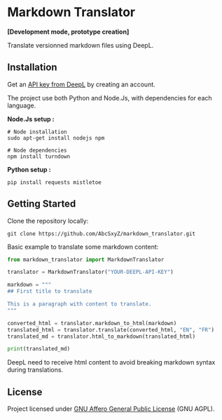 # Markdown Translator
**[Development mode, prototype creation]**

Translate versionned markdown files using DeepL.

## Installation

Get an [API key from DeepL](https://support.deepl.com/hc/en-us/articles/360020695820-Authentication-Key) by creating an account.

The project use both Python and Node.Js, with dependencies for each language.

**Node.Js setup :**
```shell
# Node installation
sudo apt-get install nodejs npm

# Node dependencies
npm install turndown
```

**Python setup :**
```shell
pip install requests mistletoe
```

## Getting Started

Clone the repository locally:
```shell
git clone https://github.com/AbcSxyZ/markdown_translator.git
```

Basic example to translate some markdown content:
```python
from markdown_translator import MarkdownTranslator

translator = MarkdownTranslator("YOUR-DEEPL-API-KEY")

markdown = """
## First title to translate

This is a paragraph with content to translate.
"""

converted_html = translator.markdown_to_html(markdown)
translated_html = translator.translate(converted_html, "EN", "FR")
translated_md = translator.html_to_markdown(translated_html)

print(translated_md)
```
DeepL need to receive html content to avoid breaking markdown syntax during
translations.

## License

Project licensed under [GNU Affero General Public License](/LICENSE) (GNU AGPL).
